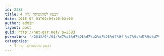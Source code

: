 ```yaml
---
id: 2383
title: רבעון למתמטיקה גליון 4
date: 2015-04-01T00:04:08+03:00
author: admin
layout: post
guid: http://net-gar.net/?p=2383
permalink: '/2015/04/01/%d7%a8%d7%91%d7%a2%d7%95%d7%9f-%d7%9c%d7%9e%d7%aa%d7%9e%d7%98%d7%99%d7%a7%d7%94-%d7%92%d7%9c%d7%99%d7%95%d7%9f-4/'
categories:
  - רבעון למתמטיקה כרך 1
---
```


